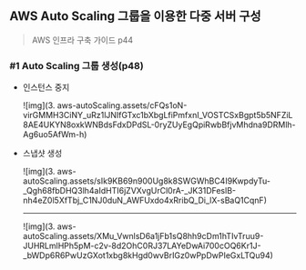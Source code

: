 ## AWS Auto Scaling 그룹을 이용한 다중 서버 구성

> AWS 인프라 구축 가이드 p44

### #1 Auto Scaling 그룹 생성(p48)

- 인스턴스 중지

  ![img](3. aws-autoScaling.assets/cFQs1oN-virGMMH3CiNY_uRz1lJNIfGTxc1bXbgLfiPmfxnI_VOSTCSxBgpt5b5NFZiL8AE4UKYN8oxkWNBdsFdxDPdSL-0ryZUyEgQpiRwbBfjvMhdna9DRMlh-Ag6uo5AfWm-h)

- 스냅샷 생성

  ![img](3. aws-autoScaling.assets/sIk9KB69n900Ug8k8SWGWhBC4I9KwpdyTu-_Qgh68fbDHQ3lh4aIdHTI6jZVXvgUrCl0rA-_JK31DFeslB-nh4eZ0l5XfTbj_C1NJ0duN_AWFUxdo4xRribQ_Di_lX-sBaQ1CqnF)

  ---

  ![img](3. aws-autoScaling.assets/XMu_VwnlsD6a1jFb1sQ8hh9cDm1hTIvTruu9-JUHRLmlHPh5pM-c2v-8d2OhC0RJ37LAYeDwAi700cOQ6Kr1J-_bWDp6R6PwUzGXot1xbg8kHgd0wvBrIGz0wPpDwPIeGxLTQu94)

  

